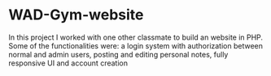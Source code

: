 # WAD-Gym-website
In this project I worked with one other classmate to build an website in PHP. Some of the functionalities were: a login system with authorization between normal and admin users, posting and editing personal notes, fully responsive UI and account creation
